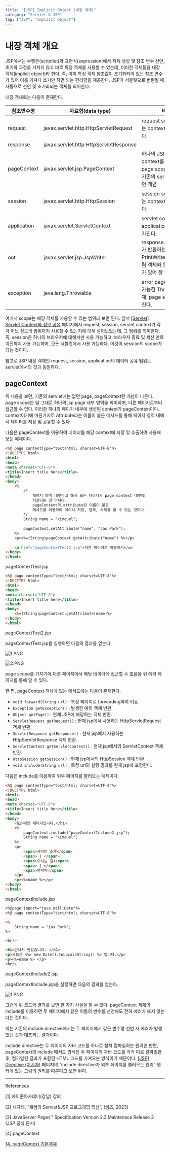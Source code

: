 ```yaml
---
title: "[JSP] Implicit Object (내장 객체)"
category: "Servlet & JSP"
tag: ["JSP", "Implicit Object"]
---
```


# 내장 객체 개요

JSP에서는 수행문(scriptlet)과 표현식(expression)에서 객체 생성 및 참조 변수 선언, 초기화 과정을 거치지 않고 바로 특정 객체를 사용할 수 있는데, 이러한 객체들을 내장 객체(implicit object)라 한다. 즉, 이미 특정 객체 참조값이 초기화되어 있는 참조 변수가 있어 이를 가져다 쓰기만 하면 되는 편리함을 제공한다. JSP가 서블릿으로 변환될 때 자동으로 선언 및 초기화되는 객체를 의미한다. 

내장 객체로는 다음이 존재한다. 

| 참조변수명 | 자료형(data type) | 비고 |
| --- | --- | --- |
| request | javax.servlet.http.HttpServletRequest | request scope를 가지는 context이기도 하다. |
| response | javax.servlet.http.HttpServletResponse |  |
| pageContext | javax.servlet.jsp.PageContext | 하나의 JSP page의 context를 가진다. 즉, page scope를 가진다. 기존의 servlet에는 없던 개념 |
| session | javax.servlet.http.HttpSession | session scope를 가지는 context이기도 하다.  |
| application | javax.servlet.ServletContext | servlet context이다. application scope를 가진다. |
| out | javax.servlet.jsp.JspWriter | response.getWriter()가 반환하는 PrintWriter 출력 스트림 객체와 동일. `<%= %>` 가 있어 잘 안쓰인다.  |
| exception | java.lang.Throwable | error page에서 사용 가능한 Throwable 객체. page scope를 가진다.  |

여기서 scope는 해당 객체를 사용할 수 있는 범위라 보면 된다. 앞서 [[Servlet] Servlet Context와 정보 공유](/servlet%20&%20jsp/servlet-servlet-context와-정보-공유/) 페이지에서 request, session, servlet context가 각각 어느 정도의 범위까지 사용할 수 있는지에 대해 살펴보았는데, 그 범위를 의미한다. 즉, session은 하나의 브라우저에 대해서만 사용 가능하고, 브라우저 종료 및 세션 만료 이전까지 사용 가능하며, 모든 서블릿에서 사용 가능하다. 이것이 session의 scope가 되는 것이다. 

참고로 JSP 내장 객체인 request, session, application의 데이터 공유 범위도 servlet에서의 것과 동일하다. 

## pageContext

위 내용을 보면, 기존의 servlet에는 없던 page, pageContext란 개념이 나온다. page scope는 말 그대로 하나의 jsp page 내부 영역을 의미하며, 다른 페이지로부터 접근할 수 없다. 이러한 하나의 페이지 내부에 생성된 context가 pageContext이다. context이기에 마찬가지로 Attribute라는 이름이 붙은 메서드를 통해 페이지 영역 내에서 데이터를 저장 및 공유할 수 있다. 

다음은 pageContext를 이용하여 데이터를 해당 context에 저장 및 추출하여 사용해보는 예제이다. 

```html
<%@ page contentType="text/html; charset=UTF-8"%>
<!DOCTYPE html>
<html>
<head>
<meta charset="UTF-8">
<title>Insert title here</title>
</head>
<body>
	<%
		/*
			페이지 영역 내부라고 해서 모든 데이터가 page context 내부에 
			저장되는 건 아니다. 
			pageContext의 attribute란 이름이 붙은 
			메서드를 이용하여 데이터 저장, 검색, 삭제를 할 수 있는 것이다.
		*/
		String name = "kimquel";
	
		pageContext.setAttribute("name", "Jas Park");
	%>
	<p><%=(String)pageContext.getAttribute("name") %></p>
	
	<a href="pageContextTest2.jsp">다른 페이지로 이동하기</a>
</body>
</html>
```

pageContextTest.jsp

```html
<%@ page contentType="text/html; charset=UTF-8"%>
<!DOCTYPE html>
<html>
<head>
<meta charset="UTF-8">
<title>Insert title here</title>
</head>
<body>
	<%=(String)pageContext.getAttribute(name)%>
</body>
</html>
```

pageContextTest2.jsp

pageContextTest.jsp를 실행하면 다음의 결과를 얻는다. 

![1.PNG](/images/2024-09-08/jsp-implicit-object/1.png)

![2.PNG](/images/2024-09-08/jsp-implicit-object/2.png)

page scope를 가지기에 다른 페이지에서 해당 데이터에 접근할 수 없음을 위 에러 페이지를 통해 알 수 있다. 

한 편, pageContext 객체에 있는 메서드에는 다음이 존재한다. 

- `void forward(String url)` : 특정 페이지로 forwarding하여 이동.
- `Exception getException()` : 발생한 예외 객체 반환.
- `Object getPage()` : 현재 JSP에 해당하는 객체 반환.
- `ServletRequest getRequest()` : 현재 jsp에서 사용하는 HttpServletRequest 객체 반환.
- `ServletResponse getResponse()` : 현재 jsp에서 사용하는 HttpServletResponse 객체 반환.
- `ServletContext getServletContext()` : 현재 jsp에서의 ServletContext 객체 반환.
- `HttpSession getSession()` : 현재 jsp에서의 HttpSession 객체 반환
- `void include(String url)` : 특정 url의 실행 결과를 현재 jsp에 포함한다.

다음은 include를 이용하여 외부 페이지를 불러오는 예제이다. 

```html
<%@ page contentType="text/html; charset=UTF-8"%>
<!DOCTYPE html>
<html>
<head>
<meta charset="UTF-8">
<title>Insert title here</title>
</head>
<body>
	<h1>메인 페이지입니다.</h1>
	<%
		pageContext.include("pageContextInclude2.jsp");
		String name = "kimquel";
	%>
	<p>
		<span>사이트 소개</span>
		<span> | </span>
		<span>오시는 길</span>
		<span> | </span>
		<span>연락처</span>
	</p>
	<p><%=name %></p>
</body>
</html>
```

pageContextInclude.jsp

```html
<%@page import="java.util.Date"%>
<%@ page contentType="text/html; charset=UTF-8"%>

<%
	String name = "jas Park";
%>

<hr/>

<h1>만나서 반갑습니다. </h1>
<p>오늘은 <%= new Date().toLocaleString() %> 입니다.</p>
<p><%=name %> </p>
<hr/>
```

pageContextInclude2.jsp

pageContextInclude.jsp를 실행하면 다음의 결과를 얻는다.

![1.PNG](/images/2024-09-08/jsp-implicit-object/3.png)

그런데 위 코드와 결과를 보면 한 가지 사실을 알 수 있다. pageContext 객체의 include를 이용하면 두 페이지에서 같은 이름의 변수를 선언해도 전혀 에러가 뜨지 않는다는 것이다. 

이는 기존의 include directive에서는 두 페이지에서 같은 변수명 선언 시 에러가 발생했던 것과 대조되는 결과이다. 

include directive는 두 페이지의 자바 코드를 하나로 합쳐 컴파일하는 원리인 반면, pageContext의 include 메서드 방식은 두 페이지의 자바 코드를 각각 따로 컴파일한 후, 컴파일된 결과가 포함된 HTML 코드를 가져오는 방식이기 때문이다. [[JSP] Directive (지시자)](/servlet%20&%20jsp/jsp-directive/) 페이지의 “include directive가 외부 페이지를 불러오는 원리” 챕터에 있는 그림의 원리를 따른다고 보면 된다. 

---

References

[1] 에이콘아카데미(강남) 강의

[2] 채규태, “채쌤의 Servlet&JSP 프로그래밍 핵심”, (쌤즈, 2023)

[3] JavaServer Pages™ Specification Version 2.3 Maintenace Release 3 (JSP 공식 문서)

[4] pageContext

[14. pageContext 기본객체](https://m.blog.naver.com/kimkwon429/220759316484)